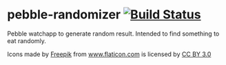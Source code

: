 # pebble-randomizer [![Build Status](https://travis-ci.org/pychen0918/pebble-randomizer.svg?branch=master)](https://travis-ci.org/pychen0918/pebble-randomizer)
Pebble watchapp to generate random result. Intended to find something to eat randomly.

Icons made by <a href="http://www.flaticon.com/authors/freepik" title="Freepik">Freepik</a> from <a href="http://www.flaticon.com" title="Flaticon">www.flaticon.com</a>             is licensed by <a href="http://creativecommons.org/licenses/by/3.0/" title="Creative Commons BY 3.0">CC BY 3.0</a>
